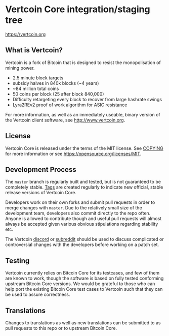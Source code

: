 Vertcoin Core integration/staging tree
=====================================

https://vertcoin.org

What is Vertcoin?
----------------

Vertcoin is a fork of Bitcoin that is designed to resist the monopolisation of
mining power.
 - 2.5 minute block targets
 - subsidy halves in 840k blocks (~4 years)
 - ~84 million total coins
 - 50 coins per block (25 after block 840,000)
 - Difficulty retargeting every block to recover from large hashrate swings
 - Lyra2REv2 proof of work algorithm for ASIC resistance

For more information, as well as an immediately useable, binary version of
the Vertcoin client software, see http://www.vertcoin.org.

License
-------

Vertcoin Core is released under the terms of the MIT license. See [COPYING](COPYING) for more
information or see https://opensource.org/licenses/MIT.

Development Process
-------------------

The `master` branch is regularly built and tested, but is not guaranteed to be
completely stable. [Tags](https://github.com/vertcoin-project/vertcoin-core/tags) are created
regularly to indicate new official, stable release versions of Vertcoin Core.

Developers work on their own forks and submit pull requests in order to merge
changes with `master`. Due to the relatively small size of the development team,
developers also commit directly to the repo often. Anyone is allowed to contribute
though and useful pull requests will almost always be accepted given various
obvious stipulations regarding stability etc. 

The Vertcoin [discord](https://discord.gg/vertcoin) or [subreddit](https://reddit.com/r/vertcoin)
should be used to discuss complicated or controversial changes with the developers 
before working on a patch set.

Testing
-------

Vertcoin currently relies on Bitcoin Core for its testcases, and few of them are
known to work, though the software is based on fully tested conforming upstream 
Bitcoin Core versions. We would be grateful to those who can help port the existing
Bitcoin Core test cases to Vertcoin such that they can be used to assure correctness.

Translations
------------

Changes to translations as well as new translations can be submitted to as pull
requests to this repo or to upstream Bitcoin Core.
